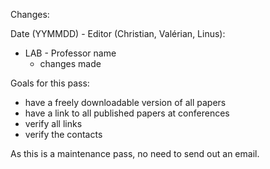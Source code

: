 Changes:

Date (YYMMDD) - Editor (Christian, Valérian, Linus):
- LAB - Professor name
  - changes made

Goals for this pass:
- have a freely downloadable version of all papers
- have a link to all published papers at conferences
- verify all links
- verify the contacts

As this is a maintenance pass, no need to send out an email.
